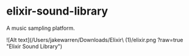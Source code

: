 # elixir-sound-library
A music sampling platform.

![Alt text](/Users/jakewarren/Downloads/Elixir\ \(1\)/elixir.png 
?raw=true "Elixir Sound Library")
